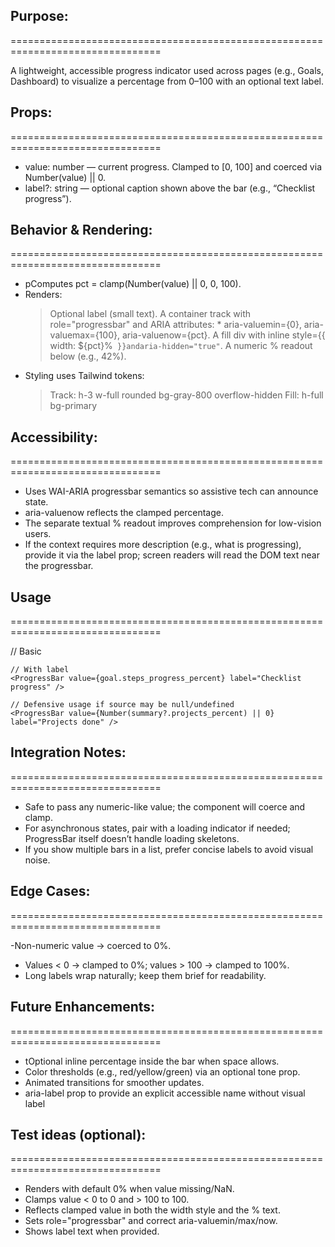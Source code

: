 ## Purpose:
================================================================================

A lightweight, accessible progress indicator used across pages (e.g., Goals, Dashboard) to visualize a percentage from 0–100 with an optional text label.

## Props:
================================================================================

- value: number — current progress. Clamped to [0, 100] and coerced via Number(value) || 0.
- label?: string — optional caption shown above the bar (e.g., “Checklist progress”).

## Behavior & Rendering:
================================================================================

- pComputes pct = clamp(Number(value) || 0, 0, 100).
- Renders:
    > Optional label (small text).
    > A container track with role="progressbar" and ARIA attributes:
        * aria-valuemin={0}, aria-valuemax={100}, aria-valuenow={pct}.
    > A fill div with inline style={{ width: \${pct}%` }}andaria-hidden="true"`.
    > A numeric % readout below (e.g., 42%).
- Styling uses Tailwind tokens:
    > Track: h-3 w-full rounded bg-gray-800 overflow-hidden
    > Fill: h-full bg-primary

## Accessibility:
================================================================================

- Uses WAI-ARIA progressbar semantics so assistive tech can announce state.
- aria-valuenow reflects the clamped percentage.
- The separate textual % readout improves comprehension for low-vision users.
- If the context requires more description (e.g., what is progressing), provide it via the label prop; screen readers will read the DOM text near the progressbar.


## Usage
================================================================================

  // Basic
    <ProgressBar value={67} />

    // With label
    <ProgressBar value={goal.steps_progress_percent} label="Checklist progress" />

    // Defensive usage if source may be null/undefined
    <ProgressBar value={Number(summary?.projects_percent) || 0} label="Projects done" />

## Integration Notes:
================================================================================

- Safe to pass any numeric-like value; the component will coerce and clamp.
- For asynchronous states, pair with a loading indicator if needed; ProgressBar itself doesn’t handle loading skeletons.
- If you show multiple bars in a list, prefer concise labels to avoid visual noise.

## Edge Cases:
================================================================================

-Non-numeric value → coerced to 0%.
- Values < 0 → clamped to 0%; values > 100 → clamped to 100%.
- Long labels wrap naturally; keep them brief for readability.

## Future Enhancements:
================================================================================

- tOptional inline percentage inside the bar when space allows.
- Color thresholds (e.g., red/yellow/green) via an optional tone prop.
- Animated transitions for smoother updates.
- aria-label prop to provide an explicit accessible name without visual label

## Test ideas (optional):
================================================================================

- Renders with default 0% when value missing/NaN.
- Clamps value < 0 to 0 and > 100 to 100.
- Reflects clamped value in both the width style and the % text.
- Sets role="progressbar" and correct aria-valuemin/max/now.
- Shows label text when provided.




